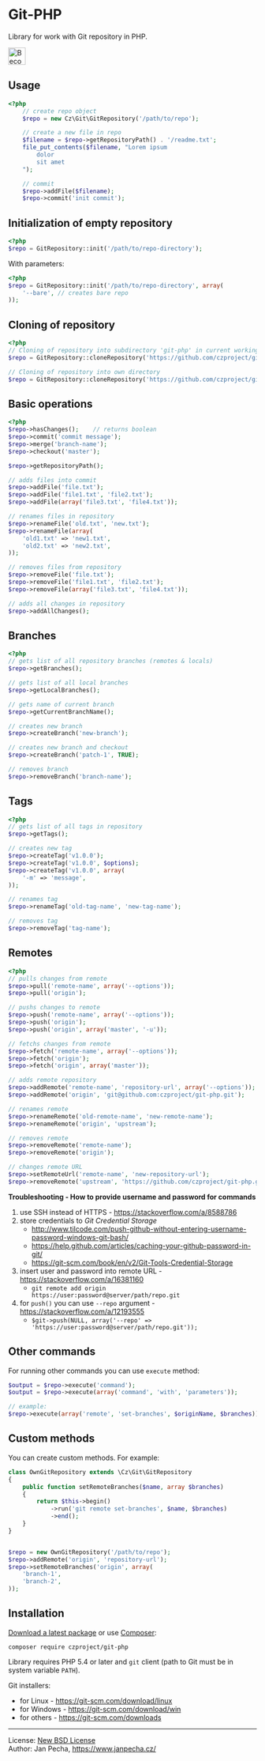 Git-PHP
=======

Library for work with Git repository in PHP.

<a href="https://www.patreon.com/bePatron?u=9680759"><img src="https://c5.patreon.com/external/logo/become_a_patron_button.png" alt="Become a Patron!" height="35"></a>


Usage
-----

``` php
<?php
	// create repo object
	$repo = new Cz\Git\GitRepository('/path/to/repo');

	// create a new file in repo
	$filename = $repo->getRepositoryPath() . '/readme.txt';
	file_put_contents($filename, "Lorem ipsum
		dolor
		sit amet
	");

	// commit
	$repo->addFile($filename);
	$repo->commit('init commit');
```


Initialization of empty repository
----------------------------------

``` php
<?php
$repo = GitRepository::init('/path/to/repo-directory');
```

With parameters:

``` php
<?php
$repo = GitRepository::init('/path/to/repo-directory', array(
	'--bare', // creates bare repo
));
```


Cloning of repository
---------------------

``` php
<?php
// Cloning of repository into subdirectory 'git-php' in current working directory
$repo = GitRepository::cloneRepository('https://github.com/czproject/git-php.git');

// Cloning of repository into own directory
$repo = GitRepository::cloneRepository('https://github.com/czproject/git-php.git', '/path/to/my/subdir');
```


Basic operations
----------------

``` php
<?php
$repo->hasChanges();    // returns boolean
$repo->commit('commit message');
$repo->merge('branch-name');
$repo->checkout('master');

$repo->getRepositoryPath();

// adds files into commit
$repo->addFile('file.txt');
$repo->addFile('file1.txt', 'file2.txt');
$repo->addFile(array('file3.txt', 'file4.txt'));

// renames files in repository
$repo->renameFile('old.txt', 'new.txt');
$repo->renameFile(array(
    'old1.txt' => 'new1.txt',
    'old2.txt' => 'new2.txt',
));

// removes files from repository
$repo->removeFile('file.txt');
$repo->removeFile('file1.txt', 'file2.txt');
$repo->removeFile(array('file3.txt', 'file4.txt'));

// adds all changes in repository
$repo->addAllChanges();
```



Branches
--------

``` php
<?php
// gets list of all repository branches (remotes & locals)
$repo->getBranches();

// gets list of all local branches
$repo->getLocalBranches();

// gets name of current branch
$repo->getCurrentBranchName();

// creates new branch
$repo->createBranch('new-branch');

// creates new branch and checkout
$repo->createBranch('patch-1', TRUE);

// removes branch
$repo->removeBranch('branch-name');
```


Tags
----

``` php
<?php
// gets list of all tags in repository
$repo->getTags();

// creates new tag
$repo->createTag('v1.0.0');
$repo->createTag('v1.0.0', $options);
$repo->createTag('v1.0.0', array(
	'-m' => 'message',
));

// renames tag
$repo->renameTag('old-tag-name', 'new-tag-name');

// removes tag
$repo->removeTag('tag-name');
```


Remotes
-------

``` php
<?php
// pulls changes from remote
$repo->pull('remote-name', array('--options'));
$repo->pull('origin');

// pushs changes to remote
$repo->push('remote-name', array('--options'));
$repo->push('origin');
$repo->push('origin', array('master', '-u'));

// fetchs changes from remote
$repo->fetch('remote-name', array('--options'));
$repo->fetch('origin');
$repo->fetch('origin', array('master'));

// adds remote repository
$repo->addRemote('remote-name', 'repository-url', array('--options'));
$repo->addRemote('origin', 'git@github.com:czproject/git-php.git');

// renames remote
$repo->renameRemote('old-remote-name', 'new-remote-name');
$repo->renameRemote('origin', 'upstream');

// removes remote
$repo->removeRemote('remote-name');
$repo->removeRemote('origin');

// changes remote URL
$repo->setRemoteUrl('remote-name', 'new-repository-url');
$repo->removeRemote('upstream', 'https://github.com/czproject/git-php.git');
```

**Troubleshooting - How to provide username and password for commands**

1) use SSH instead of HTTPS - https://stackoverflow.com/a/8588786
2) store credentials to *Git Credential Storage*
	* http://www.tilcode.com/push-github-without-entering-username-password-windows-git-bash/
	* https://help.github.com/articles/caching-your-github-password-in-git/
	* https://git-scm.com/book/en/v2/Git-Tools-Credential-Storage
3) insert user and password into remote URL - https://stackoverflow.com/a/16381160
	* `git remote add origin https://user:password@server/path/repo.git`
4) for `push()` you can use `--repo` argument - https://stackoverflow.com/a/12193555
	* `$git->push(NULL, array('--repo' => 'https://user:password@server/path/repo.git'));`


Other commands
--------------

For running other commands you can use `execute` method:

```php
$output = $repo->execute('command');
$output = $repo->execute(array('command', 'with', 'parameters'));

// example:
$repo->execute(array('remote', 'set-branches', $originName, $branches));
```


Custom methods
--------------

You can create custom methods. For example:

``` php
class OwnGitRepository extends \Cz\Git\GitRepository
{
	public function setRemoteBranches($name, array $branches)
	{
		return $this->begin()
			->run('git remote set-branches', $name, $branches)
			->end();
	}
}


$repo = new OwnGitRepository('/path/to/repo');
$repo->addRemote('origin', 'repository-url');
$repo->setRemoteBranches('origin', array(
	'branch-1',
	'branch-2',
));
```


Installation
------------

[Download a latest package](https://github.com/czproject/git-php/releases) or use [Composer](http://getcomposer.org/):

```
composer require czproject/git-php
```

Library requires PHP 5.4 or later and `git` client (path to Git must be in system variable `PATH`).

Git installers:

* for Linux - https://git-scm.com/download/linux
* for Windows - https://git-scm.com/download/win
* for others - https://git-scm.com/downloads

------------------------------

License: [New BSD License](license.md)
<br>Author: Jan Pecha, https://www.janpecha.cz/
